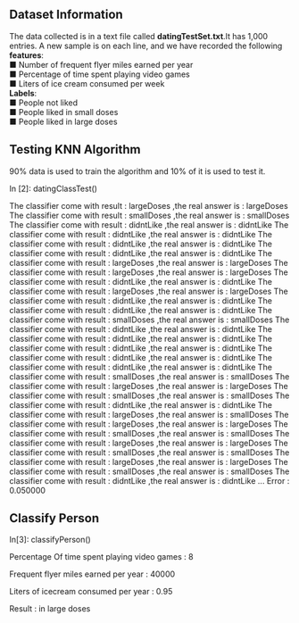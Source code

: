 ## Dataset Information
The data  collected is in a text file called **datingTestSet.txt**.It has 1,000 entries. A new sample is on each line, and
we have recorded the following **features**:    
■ Number of frequent flyer miles earned per year     
■ Percentage of time spent playing video games        
■ Liters of ice cream consumed per week         
**Labels**:   
■ People not liked     
■ People liked in small doses          
■ People liked in large doses       

## Testing KNN Algorithm  

90% data is used to train the algorithm and 10% of it is used to test it.

In [2]: datingClassTest()  

The classifier come with result : largeDoses ,the real answer is : largeDoses
The classifier come with result : smallDoses ,the real answer is : smallDoses
The classifier come with result : didntLike ,the real answer is : didntLike
The classifier come with result : didntLike ,the real answer is : didntLike
The classifier come with result : didntLike ,the real answer is : didntLike
The classifier come with result : didntLike ,the real answer is : didntLike
The classifier come with result : largeDoses ,the real answer is : largeDoses
The classifier come with result : largeDoses ,the real answer is : largeDoses
The classifier come with result : didntLike ,the real answer is : didntLike
The classifier come with result : largeDoses ,the real answer is : largeDoses
The classifier come with result : didntLike ,the real answer is : didntLike
The classifier come with result : didntLike ,the real answer is : didntLike
The classifier come with result : smallDoses ,the real answer is : smallDoses
The classifier come with result : didntLike ,the real answer is : didntLike
The classifier come with result : didntLike ,the real answer is : didntLike
The classifier come with result : didntLike ,the real answer is : didntLike
The classifier come with result : didntLike ,the real answer is : didntLike
The classifier come with result : didntLike ,the real answer is : didntLike
The classifier come with result : smallDoses ,the real answer is : smallDoses
The classifier come with result : largeDoses ,the real answer is : largeDoses
The classifier come with result : smallDoses ,the real answer is : smallDoses
The classifier come with result : didntLike ,the real answer is : didntLike
The classifier come with result : largeDoses ,the real answer is : smallDoses
The classifier come with result : largeDoses ,the real answer is : largeDoses
The classifier come with result : smallDoses ,the real answer is : smallDoses
The classifier come with result : largeDoses ,the real answer is : largeDoses
The classifier come with result : smallDoses ,the real answer is : smallDoses
The classifier come with result : largeDoses ,the real answer is : largeDoses
The classifier come with result : smallDoses ,the real answer is : smallDoses
The classifier come with result : didntLike ,the real answer is : didntLike
...
Error : 0.050000

## Classify Person

In[3]: classifyPerson()

Percentage Of time spent playing video games : 8

Frequent flyer miles earned per year : 40000

Liters of icecream consumed per year : 0.95

Result :  in large doses
